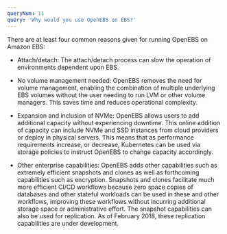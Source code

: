 ```yaml
---
queryNum: 11
query: 'Why would you use OpenEBS on EBS?'
---
```


There are at least four common reasons given for running OpenEBS on Amazon EBS:

- Attach/detach: The attach/detach process can slow the operation of environments dependent upon EBS.

- No volume management needed: OpenEBS removes the need for volume management, enabling the combination of multiple underlying EBS volumes without the user needing to run LVM or other volume managers. This saves time and reduces operational complexity.

- Expansion and inclusion of NVMe: OpenEBS allows users to add additional capacity without experiencing downtime. This online addition of capacity can include NVMe and SSD instances from cloud providers or deploy in physical servers. This means that as performance requirements increase, or decrease, Kubernetes can be used via storage policies to instruct OpenEBS to change capacity accordingly.

- Other enterprise capabilities: OpenEBS adds other capabilities such as extremely efficient snapshots and clones as well as forthcoming capabilities such as encryption. Snapshots and clones facilitate much more efficient CI/CD workflows because zero space copies of databases and other stateful workloads can be used in these and other workflows, improving these workflows without incurring additional storage space or administrative effort. The snapshot capabilities can also be used for replication. As of February 2018, these replication capabilities are under development.

